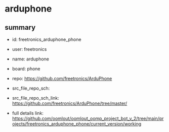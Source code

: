 # arduphone
 
## summary 
* id: freetronics_arduphone_phone
* user: freetronics
* name: arduphone
* board: phone
* repo: https://github.com/freetronics/ArduPhone



* src_file_repo_sch: 
* src_file_repo_sch_link: https://github.com/freetronics/ArduPhone/tree/master/
* full details link: https://github.com/oomlout/oomlout_oomp_project_bot_v_2/tree/main/projects/freetronics_arduphone_phone/current_version/working  






